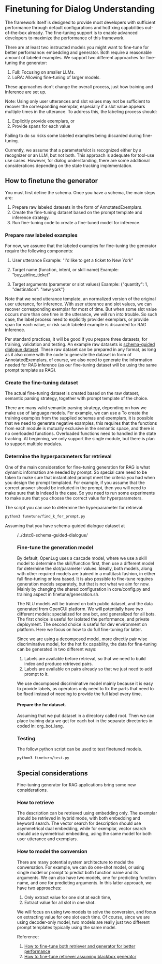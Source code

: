 # Finetuning for Dialog Understanding
  
The framework itself is designed to provide most developers with sufficient performance through default configurations and hotfixing capabilities out-of-the-box already. The fine-tuning support is to enable advanced developers to maximize the performance of this framework.

There are at least two instructed models you might want to fine-tune for better performance: embedding and generator. Both require a reasonable amount of labeled examples. We support two different approaches for fine-tuning the generator:

1. Full: Focusing on smaller LLMs.
2. LoRA: Allowing fine-tuning of larger models.

These approaches don't change the overall process, just how training and inference are set up. 

Note: Using only user utterances and slot values may not be sufficient to recover the corresponding exemplar, especially if a slot value appears multiple times in the utterance. To address this, the labeling process should:

1. Explicitly provide exemplars, or
2. Provide spans for each value

Failing to do so risks some labeled examples being discarded during fine-tuning.

Currently, we assume that a parameter/slot is recognized either by a recognizer or an LLM, but not both. This approach is adequate for tool-use use cases. However, for dialog understanding, there are some additional considerations depending on the state tracking implementation.

## How to finetune the generator
You must first define the schema. Once you have a schema, the main steps are:
1. Prepare raw labeled datesets in the form of AnnotatedExemplars.
2. Create the fine-tuning dataset based on the prompt template and inference strategy.
3. Run fine-tuning code to create a fine-tuned model for inference.

### Prepare raw labeled examples
For now, we assume that the labeled examples for fine-tuning the generator require the following components:

1. User utterance 
   Example: "I'd like to get a ticket to New York"

2. Target name (function, intent, or skill name)
   Example: "buy_airline_ticket"

3. Target arguments (parameter or slot values)
   Example: {"quantity": 1, "destination": "new york"}

Note that we need utterance template, an normalized version of the original user utterance, for inference. With user utterance and slot values, we can recover corresponding exemplar for most of time. But when some slot value occurs more than one time in the utterance, we will run into trouble. So such case, the label process need to explicitly provider exemplars, or provide span for each value, or risk such labeled example is discarded for RAG inference. 

Per standard practices, it will be good if you prepare three datasets, for training, validation and testing. An example raw datasets is [schema-guided dialogue dataset](https://github.com/google-research-datasets/dstc8-schema-guided-dialogue). These raw dataset can be prepared in any format, as long as it also come with the code to generate the dataset in form of AnnotatedExemplars, of course, we also need to generate the information needed for RAG inference (as our fine-tuning dataset will be using the same prompt template as RAG).


### Create the fine-tuning dataset
The actual fine-tuning dataset is created based on the raw dataset, semantic parsing strategy, together with prompt template of the choice. 

There are many valid semantic parsing strategy, depending on how we make use of language models. For example, we can use a 
To create the training examples from the supplied schemas and exemplars, it is possible that we need to generate
negative examples, this requires that the functions from each module is mutually exclusive in the semantic space,
and there is no overloaded functions. Overloaded functions need to handled in the state tracking. At beginning, we only
support the single module, but there is plan to support multiple modules.


### Determine the hyperparameters for retrieval
One of the main consideration for fine-tuning generation for RAG is what dynamic information are needed by prompt.
So special care need to be taken to make sure that instantiated prompt meet the criteria you had when you design the 
prompt templated. For example, if you assume that the correct answer should be included in the prompt, then you will
need to make sure that is indeed is the case. So you need to run some experiments to make sure that you choose the
correct value for hyperparameters.

The script you can use to determine the hyperparameter for retrieval:
```bash
python3 funetune/find_k_for_prompt.py 
```
Assuming that you have schema-guided dialogue dataset at <dir for lug>/../dstc8-schema-guided-dialogue/

### Fine-tune the generation model
By default, OpenLug uses a cascade model, where we use a skill model to determine the skill/function 
first, then use a different model for determine the slot/parameter values. Ideally, both models, along with other
required models are trained in a multitask fashion, in either full fine-tuning or lora based. It is also possible to
fine-tune requires generation models separately, but that is not what we aim for now. Mainly by changing the shared 
configuration in core/config.py and training aspect in finetune/generation.sh.  

The NLU models will be trained on both public dataset, and the data generated from OpenCUI platform. We will
potentially have two different models: specialized for one bot, and generalized for all bots. The first choice is
useful for isolated the performance, and private deployment. The second choice is useful for dev environment on
platform. Here we focus on how to do full fine-tuning for latter.

Since we are using a decomposed model, more directly pair wise discriminative model, for the hot fix capability,
the data for fine-tuning can be generated in two different ways: 
1. Labels are available before retrieval, so that we need to build index and produce retrieved pairs. 
2. Labels are available on pairs already so that we just need to add prompt to it.

We use decomposed discriminative model mainly because it is easy to provide labels, as operators only need to
fix the parts that need to be fixed instead of needing to provide the full label every time.



#### Prepare the for dataset.
Assuming that we put dataset in a directory called root. Then we can place training data we get for each bot in
the separate directories in coded in: org_bot_lang. 


### Testing
The follow python script can be used to test finetuned models.
```bash
python3 fineturn/test.py 
```


## Special considerations
Fine-tuning generator for RAG applications bring some new considerations. 

### How to retrieve
The description can be retrieved using embedding only. The exemplar should be retrieved in hybrid mode, with both
embedding and  keyword search. The vector search for description should use asymmetrical dual embedding, while for 
exemplar, vector search should use symmetrical embedding, using the same model for both user utterance and exemplars.

### How to model the conversion
There are many potential system architecture to model the conversation. For example, we can do one-shot model, or using
single model or prompt to predict both function name and its arguments. We can also have two models, one for predicting
function name, and one for predicting arguments. In this latter approach, we have two approaches:
1. Only extract value for one slot at each time,
2. Extract value for all slot in one shot. 

We will focus on using two models to solve the conversion, and focus on extracting value for one slot each time. Of
course, since we are using decoder-only model, two models are really just two different prompt templates typically
using the same model.


Reference:
1. [How to fine-tune both retriever and generator for better performance](https://arxiv.org/pdf/2310.01352.pdf)
2. [How to fine-tune retriever assuming blackbox generator](https://arxiv.org/pdf/2301.12652.pdf)

